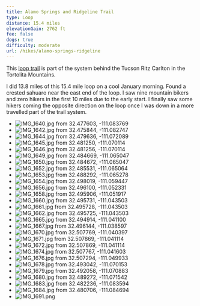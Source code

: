 ```yaml
---
title: Alamo Springs and Ridgeline Trail
type: Loop
distance: 15.4 miles
elevationGain: 2762 ft
fee: false
dogs: true
difficulty: moderate
url: /hikes/alamo-springs-ridgeline
---
```


This [loop trail](https://www.alltrails.com/trail/us/arizona/wild-mustang-to-wild-burro-to-ridgeline-to-alamo-springs) is part of the system behind the Tucson Ritz Carlton in the Tortolita Mountains.

I did 13.8 miles of this 15.4 mile loop on a cool January morning. Found a crested sahuaro near the east end of the loop. I saw nine mountain bikers and zero hikers in the first 10 miles due to the early start. I finally saw some hikers coming the opposite direction on the loop once I was down in a more travelled part of the trail system.

<mapbox-map></mapbox-map>

- ![IMG_1640.jpg from 32.477603, -111.083769](https://imagedelivery.net/jUwSKjsiLWz8U8lfkVW6uQ/19d0aba2-99b0-4138-c013-110211f7f700/330width)
- ![IMG_1642.jpg from 32.475844, -111.082747](https://imagedelivery.net/jUwSKjsiLWz8U8lfkVW6uQ/58c47e1a-31f1-4cd9-1e46-a4015c245300/330width)
- ![IMG_1644.jpg from 32.479636, -111.072089](https://imagedelivery.net/jUwSKjsiLWz8U8lfkVW6uQ/2b84a616-d976-40d4-29f1-10d94ff03300/330width)
- ![IMG_1645.jpg from 32.481250, -111.070114](https://imagedelivery.net/jUwSKjsiLWz8U8lfkVW6uQ/1b4e5f74-1bc3-4ebe-711c-5c7412035400/330width)
- ![IMG_1646.jpg from 32.481256, -111.070114](https://imagedelivery.net/jUwSKjsiLWz8U8lfkVW6uQ/fb189828-673b-4fdb-4de0-95557881fa00/330width)
- ![IMG_1649.jpg from 32.484669, -111.065047](https://imagedelivery.net/jUwSKjsiLWz8U8lfkVW6uQ/5e334dff-2bb3-4f1b-b449-dde0be37ca00/330width)
- ![IMG_1650.jpg from 32.484672, -111.065047](https://imagedelivery.net/jUwSKjsiLWz8U8lfkVW6uQ/275196bf-3de9-426e-e8d1-5dd391f93400/330width)
- ![IMG_1652.jpg from 32.485531, -111.065064](https://imagedelivery.net/jUwSKjsiLWz8U8lfkVW6uQ/3ecf0d04-c69e-426d-3820-d3d2dcfba900/330width)
- ![IMG_1653.jpg from 32.488292, -111.065278](https://imagedelivery.net/jUwSKjsiLWz8U8lfkVW6uQ/48d20f86-a970-46fb-e10b-b61e8cb05e00/330width)
- ![IMG_1654.jpg from 32.498019, -111.059447](https://imagedelivery.net/jUwSKjsiLWz8U8lfkVW6uQ/dd939748-2465-4557-9251-48d606f39000/330width)
- ![IMG_1656.jpg from 32.496100, -111.052331](https://imagedelivery.net/jUwSKjsiLWz8U8lfkVW6uQ/76438dfe-e7af-49a1-3117-8fea5755d500/330width)
- ![IMG_1658.jpg from 32.495906, -111.051917](https://imagedelivery.net/jUwSKjsiLWz8U8lfkVW6uQ/9e4f6e2e-ca8c-448c-4b65-2be3b56ac000/330width)
- ![IMG_1660.jpg from 32.495731, -111.043503](https://imagedelivery.net/jUwSKjsiLWz8U8lfkVW6uQ/88a31c0c-5ca9-4b23-0256-589f48115600/330width)
- ![IMG_1661.jpg from 32.495728, -111.043503](https://imagedelivery.net/jUwSKjsiLWz8U8lfkVW6uQ/5505bd8a-bbb4-447e-61e5-9c96f5371c00/330width)
- ![IMG_1662.jpg from 32.495725, -111.043503](https://imagedelivery.net/jUwSKjsiLWz8U8lfkVW6uQ/44ebe512-b1fc-4239-ad63-60c0074c5e00/330width)
- ![IMG_1665.jpg from 32.494914, -111.041100](https://imagedelivery.net/jUwSKjsiLWz8U8lfkVW6uQ/6cf8a9a7-bb16-4c7d-3ce1-e1f7540a0800/330width)
- ![IMG_1667.jpg from 32.496144, -111.038597](https://imagedelivery.net/jUwSKjsiLWz8U8lfkVW6uQ/4e9354aa-366b-4c70-387e-d6b7ec470400/330width)
- ![IMG_1670.jpg from 32.507769, -111.040397](https://imagedelivery.net/jUwSKjsiLWz8U8lfkVW6uQ/f30a1aa8-6e5e-41ec-93ab-c406746dbe00/330width)
- ![IMG_1671.jpg from 32.507869, -111.041114](https://imagedelivery.net/jUwSKjsiLWz8U8lfkVW6uQ/9f4fadb0-4a80-4fd6-0213-77887e75df00/330width)
- ![IMG_1672.jpg from 32.507869, -111.041114](https://imagedelivery.net/jUwSKjsiLWz8U8lfkVW6uQ/20f3b28f-d856-49c3-b29a-12cfa4504800/330width)
- ![IMG_1674.jpg from 32.507767, -111.041603](https://imagedelivery.net/jUwSKjsiLWz8U8lfkVW6uQ/30048b3b-9653-44a2-80af-4ad127746a00/330width)
- ![IMG_1676.jpg from 32.507294, -111.049933](https://imagedelivery.net/jUwSKjsiLWz8U8lfkVW6uQ/e5f10795-0bb1-485a-8de3-969d15615e00/330width)
- ![IMG_1678.jpg from 32.493042, -111.070153](https://imagedelivery.net/jUwSKjsiLWz8U8lfkVW6uQ/d88d77dc-59ff-4886-e293-3388d6620500/330width)
- ![IMG_1679.jpg from 32.492058, -111.070883](https://imagedelivery.net/jUwSKjsiLWz8U8lfkVW6uQ/9795201a-687e-44c6-fccb-423b7e3c4900/330width)
- ![IMG_1680.jpg from 32.489272, -111.071542](https://imagedelivery.net/jUwSKjsiLWz8U8lfkVW6uQ/9ced6ff0-59f9-4fb1-c26d-ae89743f4b00/330width)
- ![IMG_1683.jpg from 32.482236, -111.083594](https://imagedelivery.net/jUwSKjsiLWz8U8lfkVW6uQ/81371bc0-a28f-4396-6ff3-da9fbb8b3000/330width)
- ![IMG_1684.jpg from 32.480706, -111.084694](https://imagedelivery.net/jUwSKjsiLWz8U8lfkVW6uQ/6a8a77be-ae51-4646-493c-b286e8e8be00/330width)
- ![IMG_1691.png](https://imagedelivery.net/jUwSKjsiLWz8U8lfkVW6uQ/cc7e4067-8161-4538-4bbb-fda2f0fec200/330width)
